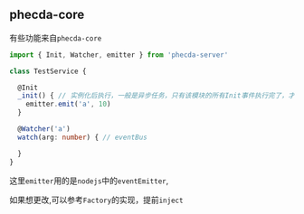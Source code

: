 ## phecda-core
有些功能来自`phecda-core`

```ts
import { Init, Watcher, emitter } from 'phecda-server'

class TestService {

  @Init
  _init() { // 实例化后执行，一般是异步任务，只有该模块的所有Init事件执行完了，才会执行父模块的Init
    emitter.emit('a', 10)
  }

  @Watcher('a')
  watch(arg: number) { // eventBus

  }
}
```


这里`emitter`用的是`nodejs`中的`eventEmitter`,

如果想更改,可以参考`Factory`的实现，提前`inject`

